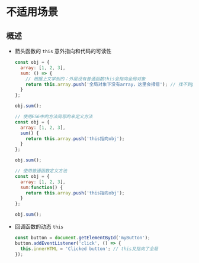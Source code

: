 # 不适用场景

## 概述

- 箭头函数的 `this` 意外指向和代码的可读性

    ```js
    const obj = {
      array: [1, 2, 3],
      sum: () => {
        // 根据上文学到的：外层没有普通函数this会指向全局对象
        return this.array.push('全局对象下没有array，这里会报错'); // 找不到push方法
      }
    };

    obj.sum();
    ```

    ```js
    // 使用ES6中的方法简写的来定义方法
    const obj = {
      array: [1, 2, 3],
      sum() {
        return this.array.push('this指向obj');
      }
    };

    obj.sum();
    ```

    ```js
    // 使用普通函数定义方法
    const obj = {
      array: [1, 2, 3],
      sum:function() {
        return this.array.push('this指向obj');
      }
    };

    obj.sum();
    ```

- 回调函数的动态 `this`

    ```js
    const button = document.getElementById('myButton');
    button.addEventListener('click', () => {
      this.innerHTML = 'Clicked button'; // this又指向了全局
    });
    ```

